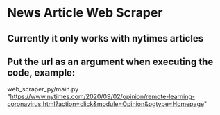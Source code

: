 # News Article Web Scraper

## Currently it only works with nytimes articles

## Put the url as an argument when executing the code, example:
web_scraper_py/main.py "https://www.nytimes.com/2020/09/02/opinion/remote-learning-coronavirus.html?action=click&module=Opinion&pgtype=Homepage"